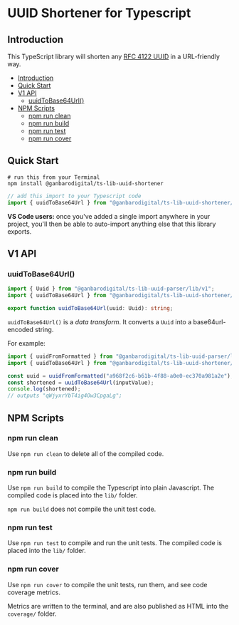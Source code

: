 # UUID Shortener for Typescript

## Introduction

This TypeScript library will shorten any [RFC 4122 UUID](http://www.ietf.org/rfc/rfc4122.txt) in a URL-friendly way.

- [Introduction](#introduction)
- [Quick Start](#quick-start)
- [V1 API](#v1-api)
  - [uuidToBase64Url()](#uuidtobase64url)
- [NPM Scripts](#npm-scripts)
  - [npm run clean](#npm-run-clean)
  - [npm run build](#npm-run-build)
  - [npm run test](#npm-run-test)
  - [npm run cover](#npm-run-cover)

## Quick Start

```
# run this from your Terminal
npm install @ganbarodigital/ts-lib-uuid-shortener
```

```typescript
// add this import to your Typescript code
import { uuidToBase64Url } from "@ganbarodigital/ts-lib-uuid-shortener/lib/v1"
```

__VS Code users:__ once you've added a single import anywhere in your project, you'll then be able to auto-import anything else that this library exports.

## V1 API

### uuidToBase64Url()

```typescript
import { Uuid } from "@ganbarodigital/ts-lib-uuid-parser/lib/v1";
import { uuidToBase64Url } from "@ganbarodigital/ts-lib-uuid-shortener/lib/v1"

export function uuidToBase64Url(uuid: Uuid): string;
```

`uuidToBase64Url()` is a _data transform_. It converts a `Uuid` into a base64url-encoded string.

For example:

```typescript
import { uuidFromFormatted } from "@ganbarodigital/ts-lib-uuid-parser/lib/v1";
import { uuidToBase64Url } from "@ganbarodigital/ts-lib-uuid-shortener/lib/v1"

const uuid = uuidFromFormatted("a968f2c6-b61b-4f88-a0e0-ec370a981a2e");
const shortened = uuidToBase64Url(inputValue);
console.log(shortened);
// outputs "qWjyxrYbT4ig4Ow3CpgaLg";
```

## NPM Scripts

### npm run clean

Use `npm run clean` to delete all of the compiled code.

### npm run build

Use `npm run build` to compile the Typescript into plain Javascript. The compiled code is placed into the `lib/` folder.

`npm run build` does not compile the unit test code.

### npm run test

Use `npm run test` to compile and run the unit tests. The compiled code is placed into the `lib/` folder.

### npm run cover

Use `npm run cover` to compile the unit tests, run them, and see code coverage metrics.

Metrics are written to the terminal, and are also published as HTML into the `coverage/` folder.